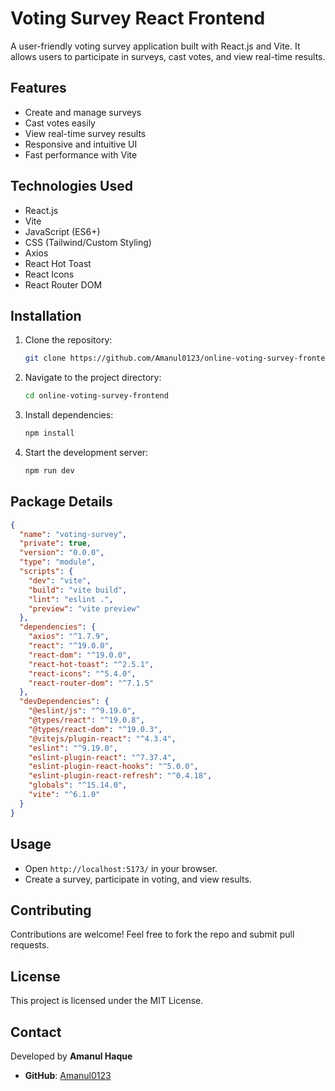 # Voting Survey React Frontend

A user-friendly voting survey application built with React.js and Vite. It allows users to participate in surveys, cast votes, and view real-time results.

## Features
- Create and manage surveys
- Cast votes easily
- View real-time survey results
- Responsive and intuitive UI
- Fast performance with Vite

## Technologies Used
- React.js
- Vite
- JavaScript (ES6+)
- CSS (Tailwind/Custom Styling)
- Axios
- React Hot Toast
- React Icons
- React Router DOM

## Installation
1. Clone the repository:
   ```sh
   git clone https://github.com/Amanul0123/online-voting-survey-frontend
   ```
2. Navigate to the project directory:
   ```sh
   cd online-voting-survey-frontend
   ```
3. Install dependencies:
   ```sh
   npm install
   ```
4. Start the development server:
   ```sh
   npm run dev
   ```

## Package Details
```json
{
  "name": "voting-survey",
  "private": true,
  "version": "0.0.0",
  "type": "module",
  "scripts": {
    "dev": "vite",
    "build": "vite build",
    "lint": "eslint .",
    "preview": "vite preview"
  },
  "dependencies": {
    "axios": "^1.7.9",
    "react": "^19.0.0",
    "react-dom": "^19.0.0",
    "react-hot-toast": "^2.5.1",
    "react-icons": "^5.4.0",
    "react-router-dom": "^7.1.5"
  },
  "devDependencies": {
    "@eslint/js": "^9.19.0",
    "@types/react": "^19.0.8",
    "@types/react-dom": "^19.0.3",
    "@vitejs/plugin-react": "^4.3.4",
    "eslint": "^9.19.0",
    "eslint-plugin-react": "^7.37.4",
    "eslint-plugin-react-hooks": "^5.0.0",
    "eslint-plugin-react-refresh": "^0.4.18",
    "globals": "^15.14.0",
    "vite": "^6.1.0"
  }
}
```

## Usage
- Open `http://localhost:5173/` in your browser.
- Create a survey, participate in voting, and view results.

## Contributing
Contributions are welcome! Feel free to fork the repo and submit pull requests.

## License
This project is licensed under the MIT License.

## Contact
Developed by **Amanul Haque**
- **GitHub**: [Amanul0123](https://github.com/Amanul0123)

